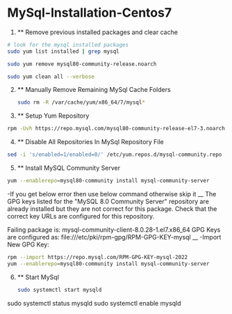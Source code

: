 # MySql-Installation-Centos7
1. ** Remove previous installed packages and clear cache
```sh
# look for the mysql installed packages
sudo yum list installed | grep mysql

sudo yum remove mysql80-community-release.noarch

sudo yum clean all --verbose
```
2. ** Manually Remove Remaining MySql Cache Folders
   ```sh
   sudo rm -R /var/cache/yum/x86_64/7/mysql*
   ```
3. ** Setup Yum Repository
```sh
rpm -Uvh https://repo.mysql.com/mysql80-community-release-el7-3.noarch.rpm
```
4. ** Disable All Repositories In MySql Repository File
 ```sh
sed -i 's/enabled=1/enabled=0/' /etc/yum.repos.d/mysql-community.repo
```
5. ** Install MySQL Community Server
```sh
yum --enablerepo=mysql80-community install mysql-community-server 
```
-If you get below error then use below command otherwise skip it
__ The GPG keys listed for the "MySQL 8.0 Community Server" repository are already installed but they are not correct for this package.
Check that the correct key URLs are configured for this repository.


 Failing package is: mysql-community-client-8.0.28-1.el7.x86_64
 GPG Keys are configured as: file:///etc/pki/rpm-gpg/RPM-GPG-KEY-mysql __
 -Import New GPG Key:
 ```sh
rpm --import https://repo.mysql.com/RPM-GPG-KEY-mysql-2022
yum --enablerepo=mysql80-community install mysql-community-server
```
6. ** Start MySql
   ```sh
   sudo systemctl start mysqld
  sudo systemctl status mysqld
  sudo systemctl enable mysqld
  
   ```

   
